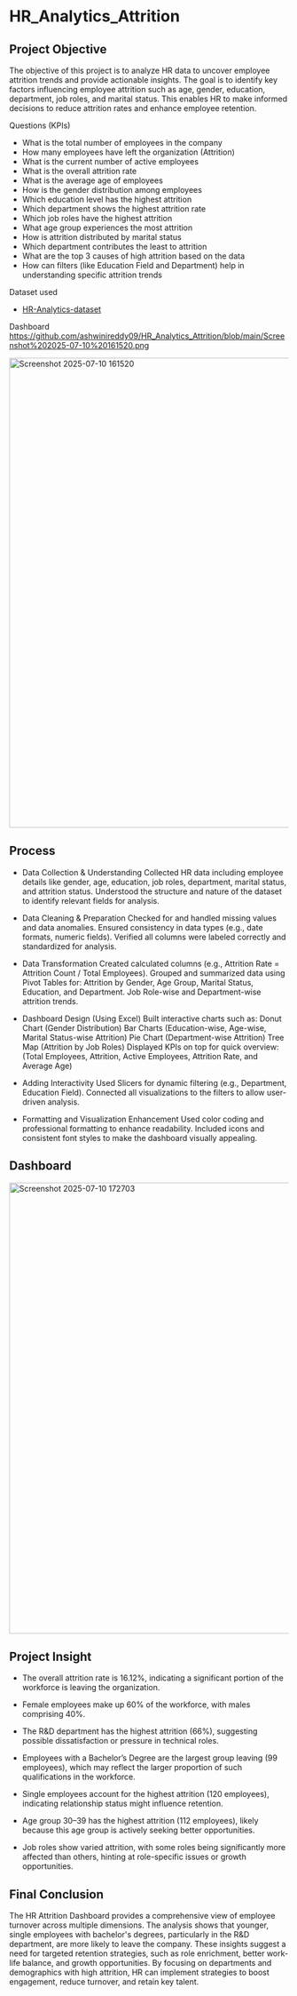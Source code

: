 # HR_Analytics_Attrition

## Project Objective
The objective of this project is to analyze HR data to uncover employee attrition trends and provide actionable insights. The goal is to identify key factors influencing employee attrition such as age, gender, education, department, job roles, and marital status. This enables HR to make informed decisions to reduce attrition rates and enhance employee retention.

Questions (KPIs) 
- What is the total number of employees in the company
- How many employees have left the organization (Attrition)
- What is the current number of active employees
- What is the overall attrition rate
- What is the average age of employees
- How is the gender distribution among employees
- Which education level has the highest attrition
- Which department shows the highest attrition rate
- Which job roles have the highest attrition
- What age group experiences the most attrition
- How is attrition distributed by marital status
- Which department contributes the least to attrition
- What are the top 3 causes of high attrition based on the data
- How can filters (like Education Field and Department) help in understanding specific attrition trends

Dataset used
- <a href="https://github.com/ashwinireddy09/HR_Analytics_Attrition/blob/main/HR-analytics-datase.xlsx">HR-Analytics-dataset</a>

Dashboard
https://github.com/ashwinireddy09/HR_Analytics_Attrition/blob/main/Screenshot%202025-07-10%20161520.png

<img width="1796" height="846" alt="Screenshot 2025-07-10 161520" src="https://github.com/user-attachments/assets/ab9d8f3e-d712-4f8d-8bab-9ea5675aeb37" />

## Process

- Data Collection & Understanding
Collected HR data including employee details like gender, age, education, job roles, department, marital status, and attrition status.
Understood the structure and nature of the dataset to identify relevant fields for analysis.

- Data Cleaning & Preparation
Checked for and handled missing values and data anomalies.
Ensured consistency in data types (e.g., date formats, numeric fields).
Verified all columns were labeled correctly and standardized for analysis.

- Data Transformation
Created calculated columns (e.g., Attrition Rate = Attrition Count / Total Employees).
Grouped and summarized data using Pivot Tables for:
Attrition by Gender, Age Group, Marital Status, Education, and Department.
Job Role-wise and Department-wise attrition trends.

- Dashboard Design (Using Excel)
Built interactive charts such as:
Donut Chart (Gender Distribution)
Bar Charts (Education-wise, Age-wise, Marital Status-wise Attrition)
Pie Chart (Department-wise Attrition)
Tree Map (Attrition by Job Roles)
Displayed KPIs on top for quick overview:
(Total Employees, Attrition, Active Employees, Attrition Rate, and Average Age)

- Adding Interactivity
Used Slicers for dynamic filtering (e.g., Department, Education Field).
Connected all visualizations to the filters to allow user-driven analysis.

- Formatting and Visualization Enhancement
Used color coding and professional formatting to enhance readability.
Included icons and consistent font styles to make the dashboard visually appealing.

## Dashboard

<img width="1444" height="812" alt="Screenshot 2025-07-10 172703" src="https://github.com/user-attachments/assets/5b65341b-60f7-47ba-9616-15fa4ac27594" />

## Project Insight
- The overall attrition rate is 16.12%, indicating a significant portion of the workforce is leaving the organization.

- Female employees make up 60% of the workforce, with males comprising 40%.

- The R&D department has the highest attrition (66%), suggesting possible dissatisfaction or pressure in technical roles.

- Employees with a Bachelor’s Degree are the largest group leaving (99 employees), which may reflect the larger proportion of such qualifications in the workforce.

- Single employees account for the highest attrition (120 employees), indicating relationship status might influence retention.

- Age group 30–39 has the highest attrition (112 employees), likely because this age group is actively seeking better opportunities.

- Job roles show varied attrition, with some roles being significantly more affected than others, hinting at role-specific issues or growth opportunities.

## Final Conclusion
The HR Attrition Dashboard provides a comprehensive view of employee turnover across multiple dimensions. The analysis shows that younger, single employees with bachelor's degrees, particularly in the R&D department, are more likely to leave the company. These insights suggest a need for targeted retention strategies, such as role enrichment, better work-life balance, and growth opportunities. By focusing on departments and demographics with high attrition, HR can implement strategies to boost engagement, reduce turnover, and retain key talent.







